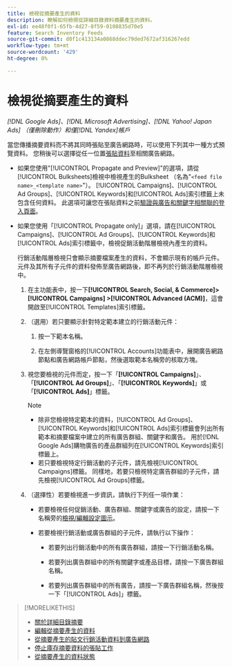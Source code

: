 ```yaml
---
title: 檢視從摘要產生的資料
description: 瞭解如何檢視從詳細目錄資料摘要產生的資料。
exl-id: ee48f0f1-65fb-4d27-8f59-0108835d70e5
feature: Search Inventory Feeds
source-git-commit: d0f1c413134a0868ddec79ded7672af316267edd
workflow-type: tm+mt
source-wordcount: '429'
ht-degree: 0%

---
```


# 檢視從摘要產生的資料

*[!DNL Google Ads]、[!DNL Microsoft Advertising]、[!DNL Yahoo! Japan Ads] （僅刪除動作）和僅[!DNL Yandex]帳戶*

當您傳播摘要資料而不將其同時張貼至廣告網路時，可以使用下列其中一種方式預覽資料。 您稍後可以選擇從任一位置[張貼資料](propagated-data-post.md)至相關廣告網路。

* 如果您使用&quot;[!UICONTROL Propagate and Preview]&quot;的選項，請從[!UICONTROL Bulksheets]檢視中檢視產生的Bulksheet （名為&quot;`<feed file name>_<template name>`&quot;）。 [!UICONTROL Campaigns]、[!UICONTROL Ad Groups]、[!UICONTROL Keywords]和[!UICONTROL Ads]索引標籤上未包含任何資料。 此選項可讓您在張貼資料之前[驗證與廣告和關鍵字相關聯的登入頁面](/help/search-social-commerce/campaign-management/bulksheets/bulksheet-validate-landing-pages.md)。

* 如果您使用「[!UICONTROL Propagate only]」選項，請在[!UICONTROL Campaigns]、[!UICONTROL Ad Groups]、[!UICONTROL Keywords]和[!UICONTROL Ads]索引標籤中，檢視促銷活動階層檢視內產生的資料。

  行銷活動階層檢視只會顯示摘要檔案產生的資料，不會顯示現有的帳戶元件。 元件及其所有子元件的資料發佈至廣告網路後，即不再列於行銷活動階層檢視中。

   1. 在主功能表中，按一下&#x200B;**[!UICONTROL Search, Social, & Commerce]> [!UICONTROL Campaigns] >[!UICONTROL Advanced (ACM)]**，這會開啟至[!UICONTROL Templates]索引標籤。

   1. （選用）若只要顯示針對特定範本建立的行銷活動元件：

      1. 按一下範本名稱。

      1. 在左側導覽窗格的[!UICONTROL Accounts]功能表中，展開廣告網路節點和廣告網路帳戶節點，然後選取範本名稱旁的核取方塊。

   1. 視您要檢視的元件而定，按一下「**[!UICONTROL Campaigns]**」、「**[!UICONTROL Ad Groups]**」、「**[!UICONTROL Keywords]**」或「**[!UICONTROL Ads]**」標籤。

      >[!NOTE]
      >
      >* 除非您檢視特定範本的資料，[!UICONTROL Ad Groups]、[!UICONTROL Keywords]和[!UICONTROL Ads]索引標籤會列出所有範本和摘要檔案中建立的所有廣告群組、關鍵字和廣告。 用於[!DNL Google Ads]購物廣告的產品群組列在[!UICONTROL Keywords]索引標籤上。
      >* 若只要檢視特定行銷活動的子元件，請先檢視[!UICONTROL Campaigns]標籤。 同樣地，若要只檢視特定廣告群組的子元件，請先檢視[!UICONTROL Ad Groups]標籤。

   1. （選擇性）若要檢視進一步資訊，請執行下列任一項作業：

      * 若要檢視任何促銷活動、廣告群組、關鍵字或廣告的設定，請按一下名稱旁的[檢視/編輯設定圖示](/help/search-social-commerce/assets/settings.png "檢視/編輯設定圖示")。

      * 若要檢視行銷活動或廣告群組的子元件，請執行以下操作：

         * 若要列出行銷活動中的所有廣告群組，請按一下行銷活動名稱。

         * 若要列出廣告群組中的所有關鍵字或產品目標，請按一下廣告群組名稱。

         * 若要列出廣告群組中的所有廣告，請按一下廣告群組名稱，然後按一下「[!UICONTROL Ads]」標籤。

>[!MORELIKETHIS]
>
>* [關於詳細目錄摘要](inventory-feeds-about.md)
>* [編輯從摘要產生的資料](propagated-data-edit.md)
>* [從摘要產生的貼文行銷活動資料到廣告網路](propagated-data-post.md)
>* [停止庫存摘要資料的張貼工作](stop-job.md)
>* [從摘要產生的資料狀態](propagated-data-status.md)
